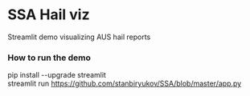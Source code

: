 # SSA Hail viz
Streamlit demo visualizing AUS hail reports

### How to run the demo
pip install --upgrade streamlit  
streamlit run https://github.com/stanbiryukov/SSA/blob/master/app.py
